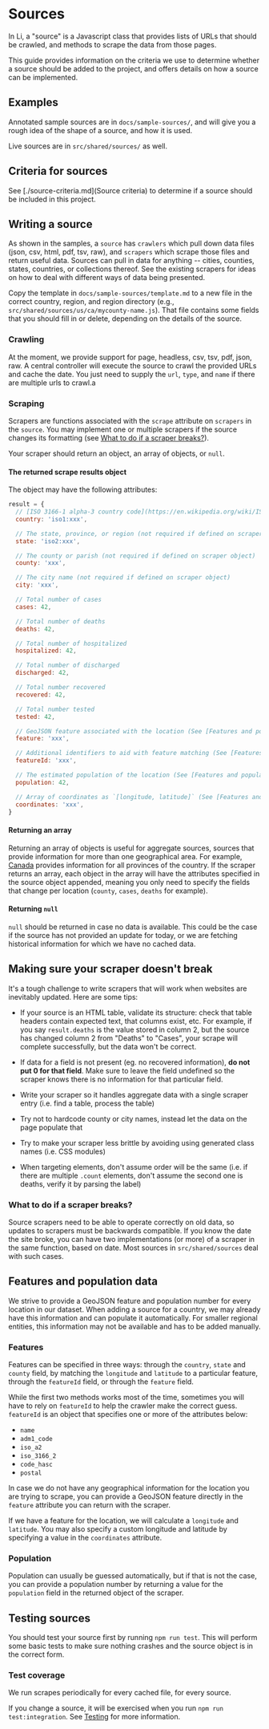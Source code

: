 # Sources

In Li, a "source" is a Javascript class that provides lists of URLs that should be crawled, and methods to scrape the data from those pages.

This guide provides information on the criteria we use to determine whether a source should be added to the project, and offers details on how a source can be implemented.

## Examples

Annotated sample sources are in `docs/sample-sources/`, and will give you a rough idea of the shape of a source, and how it is used.

Live sources are in `src/shared/sources/` as well.

## Criteria for sources

See [./source-criteria.md](Source criteria) to determine if a source should be included in this project.

## Writing a source

As shown in the samples, a `source` has `crawlers` which pull down data files (json, csv, html, pdf, tsv, raw), and `scrapers` which scrape those files and return useful data. Sources can pull in data for anything -- cities, counties, states, countries, or collections thereof. See the existing scrapers for ideas on how to deal with different ways of data being presented.

Copy the template in `docs/sample-sources/template.md` to a new file in the correct country, region, and region directory (e.g., `src/shared/sources/us/ca/mycounty-name.js`). That file contains some fields that you should fill in or delete, depending on the details of the source.

### Crawling

At the moment, we provide support for page, headless, csv, tsv, pdf, json, raw. A central controller will execute the source to crawl the provided URLs and cache the date. You just need to supply the `url`, `type`, and `name` if there are multiple urls to crawl.a

### Scraping

Scrapers are functions associated with the `scrape` attribute on `scrapers` in the `source`. You may implement one or multiple scrapers if the source changes its formatting (see [What to do if a scraper breaks?](#what-to-do-if-a-scraper-breaks)).

Your scraper should return an object, an array of objects, or `null`.

#### The returned scrape results object

The object may have the following attributes:

```javascript
result = {
  // [ISO 3166-1 alpha-3 country code](https://en.wikipedia.org/wiki/ISO_3166-1_alpha-3) [required]
  country: 'iso1:xxx',

  // The state, province, or region (not required if defined on scraper object)
  state: 'iso2:xxx',

  // The county or parish (not required if defined on scraper object)
  county: 'xxx',

  // The city name (not required if defined on scraper object)
  city: 'xxx',

  // Total number of cases
  cases: 42,

  // Total number of deaths
  deaths: 42,

  // Total number of hospitalized
  hospitalized: 42,

  // Total number of discharged
  discharged: 42,

  // Total number recovered
  recovered: 42,

  // Total number tested
  tested: 42,

  // GeoJSON feature associated with the location (See [Features and population data](#features-and-population-data))
  feature: 'xxx',

  // Additional identifiers to aid with feature matching (See [Features and population data](#features-and-population-data))
  featureId: 'xxx',

  // The estimated population of the location (See [Features and population data](#features-and-population-data))
  population: 42,

  // Array of coordinates as `[longitude, latitude]` (See [Features and population data](#features-and-population-data))
  coordinates: 'xxx',
}
```

#### Returning an array

Returning an array of objects is useful for aggregate sources, sources that provide information for more than one geographical area. For example, [Canada](https://www.canada.ca/en/public-health/services/diseases/2019-novel-coronavirus-infection.html?topic=tilelink) provides information for all provinces of the country. If the scraper returns an array, each object in the array will have the attributes specified in the source object appended, meaning you only need to specify the fields that change per location (`county`, `cases`, `deaths` for example).

#### Returning `null`

`null` should be returned in case no data is available. This could be the case if the source has not provided an update for today, or we are fetching historical information for which we have no cached data.

## Making sure your scraper doesn't break

It's a tough challenge to write scrapers that will work when websites are inevitably updated. Here are some tips:

- If your source is an HTML table, validate its structure: check that   table headers contain expected text, that columns exist, etc. For   example, if you say `result.deaths` is the value stored in column 2,   but the source has changed column 2 from "Deaths" to "Cases", your   scrape will complete successfully, but the data won't be correct.

- If data for a field is not present (eg. no recovered information),   **do not put 0 for that field**. Make sure to leave the field   undefined so the scraper knows there is no information for that   particular field.

- Write your scraper so it handles aggregate data with a single   scraper entry (i.e. find a table, process the table)

- Try not to hardcode county or city names, instead let the data on   the page populate that

- Try to make your scraper less brittle by avoiding using generated   class names (i.e. CSS modules)

- When targeting elements, don't assume order will be the same   (i.e. if there are multiple `.count` elements, don't assume the   second one is deaths, verify it by parsing the label)


### What to do if a scraper breaks?

Source scrapers need to be able to operate correctly on old data, so updates to scrapers must be backwards compatible. If you know the date the site broke, you can have two implementations (or more) of a scraper in the same function, based on date. Most sources in `src/shared/sources` deal with such cases.

## Features and population data

We strive to provide a GeoJSON feature and population number for every location in our dataset. When adding a source for a country, we may already have this information and can populate it automatically. For smaller regional entities, this information may not be available and has to be added manually.

### Features

Features can be specified in three ways: through the `country`, `state` and `county` field, by matching the `longitude` and `latitude` to a particular feature, through the `featureId` field, or through the `feature` field.

While the first two methods works most of the time, sometimes you will have to rely on `featureId` to help the crawler make the correct guess. `featureId` is an object that specifies one or more of the attributes below:

- `name`
- `adm1_code`
- `iso_a2`
- `iso_3166_2`
- `code_hasc`
- `postal`

In case we do not have any geographical information for the location you are trying to scrape, you can provide a GeoJSON feature directly in the `feature` attribute you can return with the scraper.

If we have a feature for the location, we will calculate a `longitude` and `latitude`. You may also specify a custom longitude and latitude by specifying a value in the `coordinates` attribute.

### Population

Population can usually be guessed automatically, but if that is not the case, you can provide a population number by returning a value for the `population` field in the returned object of the scraper.

## Testing sources

You should test your source first by running `npm run test`. This will perform some basic tests to make sure nothing crashes and the source object is in the correct form.

### Test coverage

We run scrapes periodically for every cached file, for every source.

If you change a source, it will be exercised when you run `npm run test:integration`. See [Testing](./testing.md) for more information.